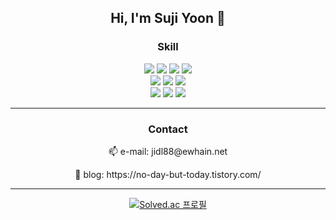 
<div align="center">
<h2>Hi, I'm Suji Yoon 👋 </h2>

<div align="center">
  <h3>Skill</h3>
  <div>
    <img src="https://img.shields.io/badge/JavaScript-F7DF1E?style=for-the-badge&logo=javascript&logoColor=white"/>
    <img src="https://img.shields.io/badge/TypeScript-3178C6?style=for-the-badge&logo=typescript&logoColor=white">
    <img src="https://img.shields.io/badge/Java-007396?style=for-the-badge&logo=OpenJDK&logoColor=white"/>
    <img src="https://img.shields.io/badge/Python-3776AB?style=for-the-badge&logo=python&logoColor=white"/>
  </div>
  <div>
    <img src="https://img.shields.io/badge/Nest.js-E0234E?style=for-the-badge&logo=nestjs&logoColor=white"/>
    <img src="https://img.shields.io/badge/SpringBoot-6DB33F?style=for-the-badge&logo=springboot&logoColor=white"/>
    <img src="https://img.shields.io/badge/React.js-61DAFB?style=for-the-badge&logo=react&logoColor=white"/>
  </div>
  <div>
    <img src="https://img.shields.io/badge/AWS-232F3E?style=for-the-badge&logo=amazonaws&logoColor=white"/>
    <img src="https://img.shields.io/badge/MySQL-4479A1?style=for-the-badge&logo=mysql&logoColor=white"/>
    <img src="https://img.shields.io/badge/PostgreSQL-4169E1?style=for-the-badge&logo=postgresql&logoColor=white"/>
  </div>
</div>

***

<div align="center">
  <h3>Contact</h3>
  <p>📫 e-mail: jidl88@ewhain.net</p>
  <p>📝 blog: https://no-day-but-today.tistory.com/</p>
</div>

***
<div>
  
  [![Solved.ac
  프로필](http://mazassumnida.wtf/api/v2/generate_badge?boj=ysgg5045)](https://solved.ac/ysgg5045)
</div>
